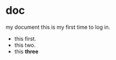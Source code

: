 # doc
my document
this is my first time to log in.

- this first.
- this two.
- this **three**





